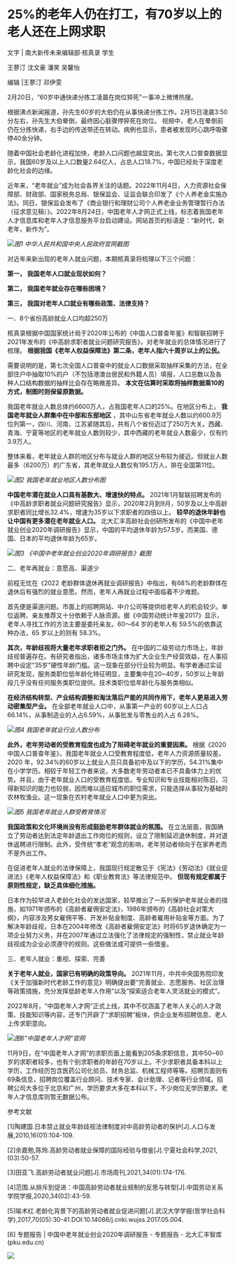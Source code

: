 # 25%的老年人仍在打工，有70岁以上的老人还在上网求职

文字 | 南大新传未来编辑部·核真录 学生

王蓼汀 沈文豪 潘笑 吴馨怡

编辑 |王蓼汀 邓伊雯

2月20日，“60岁中通快递分拣工凌晨在岗位猝死”一事冲上微博热搜。

根据沸点新闻报道，孙先生60岁的大伯仍在从事快递分拣工作。2月15日凌晨3:50分左右，孙先生大伯晕倒，最终因心脏骤停猝死在岗位。
视频中，老人在晕倒前仍在分拣快递，右手边的传送带还在转动。病例也显示，患者被发现时心跳呼吸骤停40余分钟。

随着中国社会老龄化进程加快，老龄人口问题也越显突出。第七次人口普查数据显示，我国60岁及以上人口数量2.64亿人，占总人口18.7%，中国已经处于深度老龄化社会的边缘。

近年来，“老年就业”成为社会各界关注的话题。2022年11月4日，人力资源社会保障部、财政部、国家税务总局、银保监会、证监会联合印发了《个人养老金实施办法》。同日，银保监会发布了《商业银行和理财公司个人养老金业务管理暂行办法（征求意见稿）》。2022年8月24日，中国老年人才网正式上线，标志着我国老年人才信息库和老年人才信息服务平台启动建设。网站首页的标语是：“新时代，新老年，新作为”。

![](https://inews.gtimg.com/news_bt/OgFz1W6suxo1c8RsvLKfqCK7G13-5LUBHKRKOjyyO1f4YAA/1000)_图1
中华人民共和国中央人民政府官网截图_

对近年来新出现的老年人就业问题，本期核真录将梳理以下三个问题：

**第一， 我国老年人口就业现状如何？**

**第二， 我国老年就业存在哪些困境？**

**第三， 我国对老年人口就业有哪些政策、法律支持？**

一、8个省份高龄就业人口均超250万

核真录根据中国国家统计局于2020年公布的《中国人口普查年鉴》和智联招聘于2021年发布的《中高龄求职者就业问题研究报告》，对老年就业的总体情况进行了梳理。
**根据我国《老年人权益保障法》第二条，老年人指六十周岁以上的公民。**

需要说明的是，第七次全国人口普查中的就业人口数据采取抽样采集的方法，在全部住户中抽取10%的户（不包括港澳台居民和外籍人员）填报，人口总数以及各种人口结构数据的抽样比会存在略微差异。
**本文在估算时采取将抽样数据乘10的方式，制图时则保留原数据。**

我国老年就业人数总体约6600万人，占我国老年人口的25%。在地区分布上， **我国老年就业人群集中在中部和东部地区**
，其中山东省老年就业人数以约600.9万位列第一，四川、河南、江苏紧随其后，共有八个省份迈过了250万大关。西藏、青海、宁夏等地区的老年就业人数则较少，其中西藏的老年就业人数最少，仅有约3.9万人。

整体来看，老年就业人群的地区分布与就业人群的地区分布较为接近。但就业人数最多（6200万）的广东省，其老年就业人数仅有195.1万人，排在全国第11位。

![](https://inews.gtimg.com/news_bt/OBvQRauLXlq5_LMe89DPIJ34XJsaZ90Ro8uUKIXVLfPh0AA/1000)_图2
我国老年就业地区人数分布图_

**中国老年潜在就业人口具有基数大、增速快的特点。**
2021年1月智联招聘发布的《中高龄求职者就业问题研究报告》显示，2020年2月到9月，50岁及以上中高龄求职者同比增长32.4%，增速为35岁以下求职者的四倍以上。
**较早的退休年龄也让中国有更多潜在老年就业人口。**
北大汇丰高龄社会创研所发布的《中国中老年就业创业2020年调研报告》显示，中国的平均退休年龄为57.5岁。而美国、德国、日本的平均退休年龄为65岁。

![](https://inews.gtimg.com/news_bt/ONmYzeyHNef2fS3Fje5e9m4DIpjCtc2qlCgYq2Lb9-Iy4AA/1000)_图3
《中国中老年就业创业2020年调研报告》截图_

二、老年再就业：意愿高、渠道少

前程无忧在《2022 老龄群体退休再就业调研报告》中指出，有68%的老龄群体在退休后有强烈的就业意愿。然而，老年人再就业过程中面临着不少难题。

首先便是渠道问题。市面上的招聘网站、中介公司等提供给老年人的机会较少。单位返聘、亲友推荐又十分依赖于人脉资源。据《中国劳动统计年鉴2017》显示，老年人寻找工作的方法主要是委托亲友。60～64
岁的老年人有 59.5%的依靠这种办法，65 岁以上的则有 58.3%。

**其次，年龄歧视将大量老年求职者拒之门外。**
在中国的二级劳动力市场上，年龄歧视普遍存在。有研究者指出，诸多市场主体为扩大企业生产经营效益，在人事招聘中设定“35岁”硬性年龄门槛。这一现象在部分行业较为明显。有学者通过实证研究发现，服务类职位低年龄化特征明显，主要集中在20~40岁，50岁以上年龄段几乎没有任何服务类职位提供。技术类职位低年龄化与服务类相似。

**在经济结构转型、产业结构调整和淘汰落后产能的共同作用下，老年人更易进入劳动密集型产业。** 在全部老年就业人口中，从事第一产业的 60岁以上人口占
66.14%，从事制造业的人占6.59%，从事批发与零售业的人占 6.28%。

![](https://inews.gtimg.com/news_bt/OLLSPiDXbIKohsno0c9r75df98STwCvgRN9_tZsPYq49MAA/1000)_图4
我国老年就业行业人数分布_

**此外，老年劳动者的受教育程度也成为了阻碍老年就业的重要因素。**
根据《2020中国人口普查年鉴》，我国老年就业人口受教育程度低，老年人力资源质量较差。2020
年，92.34%的60岁以上就业人员只具备初中及以下的学历，54.31%集中在小学学历。相较于年轻工作者来说，大多数老年劳动者本已不具备体力上的优势。并且，由于老年就业人口的受教育程度低，专业知识和专业技能相对陈旧，习得新知识的能力也较弱，因而难以适应城市的职位需求，只能选择从事较为基础的农林牧渔业。这一现象在农村老年就业人口中更为突出。

![](https://inews.gtimg.com/news_bt/OgxDkMTrGbUqYb_EbhoI4Iq2a6R9rLA0Zdc_0EqjzHwq0AA/1000)_图5
我国老年就业人群受教育情况_

**我国政策和文化环境尚没有形成鼓励老年群体就业的氛围。**
在立法层面，我国确立了劳动者达到法定年龄退出工作岗位的规则，设立了限制延迟退休制度，并对退休返聘进行限制。此外，受传统“孝老”观念的影响，老年劳动者倾向于在家养老而不是外出工作。

在促进老年人就业的法律保障上，我国现行规定散见于《宪法》《劳动法》《就业促进法》《老年人权益保障法》和《职业教育法》等法律规范中。
**但现有规定都属于原则性规定，缺乏具体细化措施。**

日本作为较早进入老龄化社会的发达国家，较早推出了一系列保护老年就业者的措施，如1971年颁布的《高龄者雇佣安定法》，1986年颁布的《高龄社会对策大纲》，内容涉及男女雇佣平等、开发补贴金制度、高龄者雇用补贴金等方面。为了解决年龄歧视，日本在2004年修改《高龄者雇佣安定法》时将65岁退休确定为一项企业努力义务，并在2007年通过立法强化了法律规定的强制性，禁止就业年龄歧视成为企业必须遵守的规则。这些做法或可提供一些借鉴。

三、老年人就业：重视、探索、完善

**关于老年人就业，国家已有明确的政策导向。**
2021年11月，中共中央国务院印发《关于加强新时代老龄工作的意见》明确提出要“完善就业、志愿服务、社区治理等政策措施，充分发挥低龄老年人作用”以及“探索适合老年人灵活就业的模式”。

2022年8月，“中国老年人才网”正式上线，其中不仅涵盖了老年人关心的人才政策、技能知识等内容，还专门开辟了“求职招聘”板块，供企业发布招聘信息、老人上传求职意向。

![](https://inews.gtimg.com/news_bt/OtTIDUmswfaz9NnN3gh-Cq2EInocXfkkmBMxh54NnmsZwAA/1000)_图6“中国老年人才网”官网_

11月9日，在“中国老年人才网”的求职页面上能看到205条求职信息，其中50~60岁的求职者较多，也有个别求职者的年龄在70岁以上。不少求职者具备本科以上学历，工作经历包含医药公司化验员、财务总监、机械工程师等等。招聘页面则有69条信息，招聘岗位覆盖行业顾问、技术专家、会计助理、记者等行业领域。招聘公司大多位于北京和广州，学历要求大多在本科以下，不少岗位无学历要求。老年人才信息库则暂无数据公布。

参考文献

[1]陶建国.日本禁止就业年龄歧视法律制度对中高龄劳动者的保护[J].人口与发展,2010,16(01):104-109.

[2]余嘉勉,陈玲.高龄劳动者就业保障的国际经验与借鉴[J].宁夏社会科学,2021,(03):50-57.

[3]田亚飞.高龄劳动者就业问题[J].市场周刊,2021,34(01):174-176.

[4]范围.从排斥到促进：中国高龄劳动者就业规制的反思与转型[J].中国劳动关系学院学报,2020,34(02):43-59.

[5]喻术红.老龄化背景下的高龄劳动者就业促进问题[J].武汉大学学报(哲学社会科学),2017,70(05):30-41.DOI:10.14086/j.cnki.wujss.2017.05.004.

[6] 专题报告 | 中国中老年就业创业2020年调研报告 - 专题报告 - 北大汇丰智库 (pku.edu.cn)

![](https://inews.gtimg.com/news_bt/OEQEfpxFLqNE_7YqTGEZw4aciQVvpe8dAgIt85GN8WlpoAA/1000)


